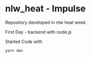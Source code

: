 # nlw_heat - Impulse
Repository developed in nlw heat week

First Day - backend with node.js

Started Code with
```
yarn dev

```

